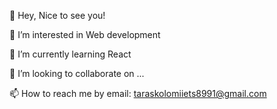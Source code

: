 👋 Hey, Nice to see you! 

👀 I’m interested in Web development

🌱 I’m currently learning React

💞️ I’m looking to collaborate on ...

📫 How to reach me by email: taraskolomiiets8991@gmail.com
